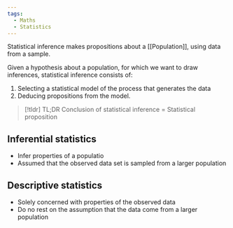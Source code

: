 ```yaml
---
tags:
  - Maths
  - Statistics
---
```

Statistical inference makes propositions about a [[Population]], using data from a sample.

Given a hypothesis about a population, for which we want to draw inferences, statistical inference consists of:
1. Selecting a statistical model of the process that generates the data
2. Deducing propositions from the model.

> [!tldr] TL;DR
> Conclusion of statistical inference = Statistical proposition
## Inferential statistics
- Infer properties of a populatio
- Assumed that the observed data set is sampled from a larger population
## Descriptive statistics
- Solely concerned with properties of the observed data
- Do no rest on the assumption that the data come from a larger population